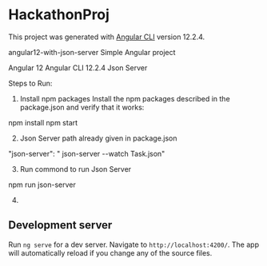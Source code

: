 # HackathonProj

This project was generated with [Angular CLI](https://github.com/angular/angular-cli) version 12.2.4.

angular12-with-json-server
Simple Angular project

Angular 12
Angular CLI 12.2.4
Json Server

Steps to Run:
1. Install npm packages
Install the npm packages described in the package.json and verify that it works:

npm install
npm start

2. Json Server path already given in package.json

"json-server": " json-server --watch Task.json"

3. Run commond to run Json Server

npm run json-server

4.
## Development server

Run `ng serve` for a dev server. Navigate to `http://localhost:4200/`. The app will automatically reload if you change any of the source files.
